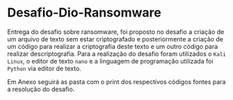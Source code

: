 # Desafio-Dio-Ransomware

 Entrega do desafio sobre ransomware, foi proposto no desafio a criação de um arquivo de texto sem estar criptografado e posteriormente a criação de um código para 
 realizar a criptografia deste texto e um outro código para realizar descriptografia.
 Para a realização do desafio foram utilizados o ```Kali Linux```, o editor de texto ```nano``` e a linguagem de programação utilizada foi ```Python``` via editor de texto.

 Em Anexo seguirá as pasta com o print dos respectivos códigos fontes para a resolução do desafio.
